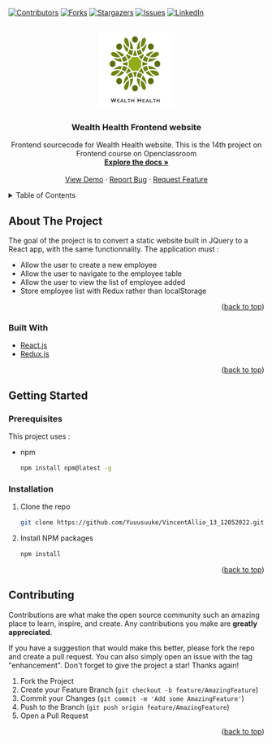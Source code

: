 <div id="top"></div>
<!--
*** Thanks for checking out the Best-README-Template. If you have a suggestion
*** that would make this better, please fork the repo and create a pull request
*** or simply open an issue with the tag "enhancement".
*** Don't forget to give the project a star!
*** Thanks again! Now go create something AMAZING! :D
-->

<!-- PROJECT SHIELDS -->
<!--
*** I'm using markdown "reference style" links for readability.
*** Reference links are enclosed in brackets [ ] instead of parentheses ( ).
*** See the bottom of this document for the declaration of the reference variables
*** for contributors-url, forks-url, etc. This is an optional, concise syntax you may use.
*** https://www.markdownguide.org/basic-syntax/#reference-style-links
-->

[![Contributors][contributors-shield]][contributors-url]
[![Forks][forks-shield]][forks-url]
[![Stargazers][stars-shield]][stars-url]
[![Issues][issues-shield]][issues-url]
[![LinkedIn][linkedin-shield]][linkedin-url]

<!-- PROJECT LOGO -->
<br />
<div align="center">
  <a href="https://github.com/Yuuusuuke/VincentAllio_13_12052022">
    <img src="./src/ressources/logo.jpg" alt="Logo" width="150" height="150">
  </a>

<h3 align="center">Wealth Health Frontend website</h3>

  <p align="center">
    Frontend sourcecode for Wealth Health website. This is the 14th project on Frontend course on Openclassroom
    <br />
    <a href="https://github.com/Yuuusuuke/VincentAllio_13_12052022"><strong>Explore the docs »</strong></a>
    <br />
    <br />
    <a href="https://github.com/Yuuusuuke/VincentAllio_13_12052022">View Demo</a>
    ·
    <a href="https://github.com/Yuuusuuke/VincentAllio_13_12052022/issues">Report Bug</a>
    ·
    <a href="https://github.com/Yuuusuuke/VincentAllio_13_12052022/issues">Request Feature</a>
  </p>
</div>

<!-- TABLE OF CONTENTS -->
<details>
  <summary>Table of Contents</summary>
  <ol>
    <li>
      <a href="#about-the-project">About The Project</a>
      <ul>
        <li><a href="#built-with">Built With</a></li>
      </ul>
    </li>
    <li>
      <a href="#getting-started">Getting Started</a>
      <ul>
        <li><a href="#prerequisites">Prerequisites</a></li>
        <li><a href="#installation">Installation</a></li>
      </ul>
    </li>
    <li><a href="#contributing">Contributing</a></li>
  </ol>
</details>

<!-- ABOUT THE PROJECT -->

## About The Project

The goal of the project is to convert a static website built in JQuery to a React app, with the same functionnality. The application must :

- Allow the user to create a new employee
- Allow the user to navigate to the employee table
- Allow the user to view the list of employee added
- Store employee list with Redux rather than localStorage

<p align="right">(<a href="#top">back to top</a>)</p>

### Built With

- [React.js](https://reactjs.org/)
- [Redux.js](https://redux.js.org/)

<p align="right">(<a href="#top">back to top</a>)</p>

<!-- GETTING STARTED -->

## Getting Started

### Prerequisites

This project uses :

- npm
  ```sh
  npm install npm@latest -g
  ```

### Installation

1. Clone the repo
   ```sh
   git clone https://github.com/Yuuusuuke/VincentAllio_13_12052022.git
   ```
2. Install NPM packages
   ```sh
   npm install
   ```

<p align="right">(<a href="#top">back to top</a>)</p>

<!-- CONTRIBUTING -->

## Contributing

Contributions are what make the open source community such an amazing place to learn, inspire, and create. Any contributions you make are **greatly appreciated**.

If you have a suggestion that would make this better, please fork the repo and create a pull request. You can also simply open an issue with the tag "enhancement".
Don't forget to give the project a star! Thanks again!

1. Fork the Project
2. Create your Feature Branch (`git checkout -b feature/AmazingFeature`)
3. Commit your Changes (`git commit -m 'Add some AmazingFeature'`)
4. Push to the Branch (`git push origin feature/AmazingFeature`)
5. Open a Pull Request

<p align="right">(<a href="#top">back to top</a>)</p>

<!-- MARKDOWN LINKS & IMAGES -->
<!-- https://www.markdownguide.org/basic-syntax/#reference-style-links -->

[contributors-shield]: https://img.shields.io/github/contributors/Yuuusuuke/VincentAllio_13_12052022.svg?style=for-the-badge
[contributors-url]: https://github.com/Yuuusuuke/VincentAllio_13_12052022/graphs/contributors
[forks-shield]: https://img.shields.io/github/forks/Yuuusuuke/VincentAllio_13_12052022.svg?style=for-the-badge
[forks-url]: https://github.com/Yuuusuuke/VincentAllio_13_12052022/network/members
[stars-shield]: https://img.shields.io/github/stars/Yuuusuuke/VincentAllio_13_12052022.svg?style=for-the-badge
[stars-url]: https://github.com/Yuuusuuke/VincentAllio_13_12052022/stargazers
[issues-shield]: https://img.shields.io/github/issues/Yuuusuuke/VincentAllio_13_12052022.svg?style=for-the-badge
[issues-url]: https://github.com/Yuuusuuke/VincentAllio_13_12052022/issues
[linkedin-shield]: https://img.shields.io/badge/-LinkedIn-black.svg?style=for-the-badge&logo=linkedin&colorB=555
[linkedin-url]: https://www.linkedin.com/in/vincent-allio-3036061b2
